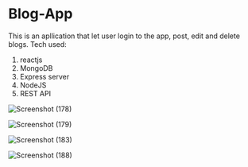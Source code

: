 # Blog-App
This is an apllication that let user login to the app, post, edit and delete blogs.
Tech used:
1. reactjs
2. MongoDB
3. Express server
4. NodeJS
5. REST API



![Screenshot (178)](https://user-images.githubusercontent.com/73303787/175787714-5ff0afb2-a4ee-434f-8ddf-8b4a478f31b2.png)


![Screenshot (179)](https://user-images.githubusercontent.com/73303787/175787740-57ee0878-6482-49dd-92cf-29e879b31d57.png)


![Screenshot (183)](https://user-images.githubusercontent.com/73303787/175787820-0cd71af7-96b5-488c-8519-e7ec039c2694.png)


![Screenshot (188)](https://user-images.githubusercontent.com/73303787/175787975-59e9141d-4484-4a4d-b240-ae20ff7c6809.png)
